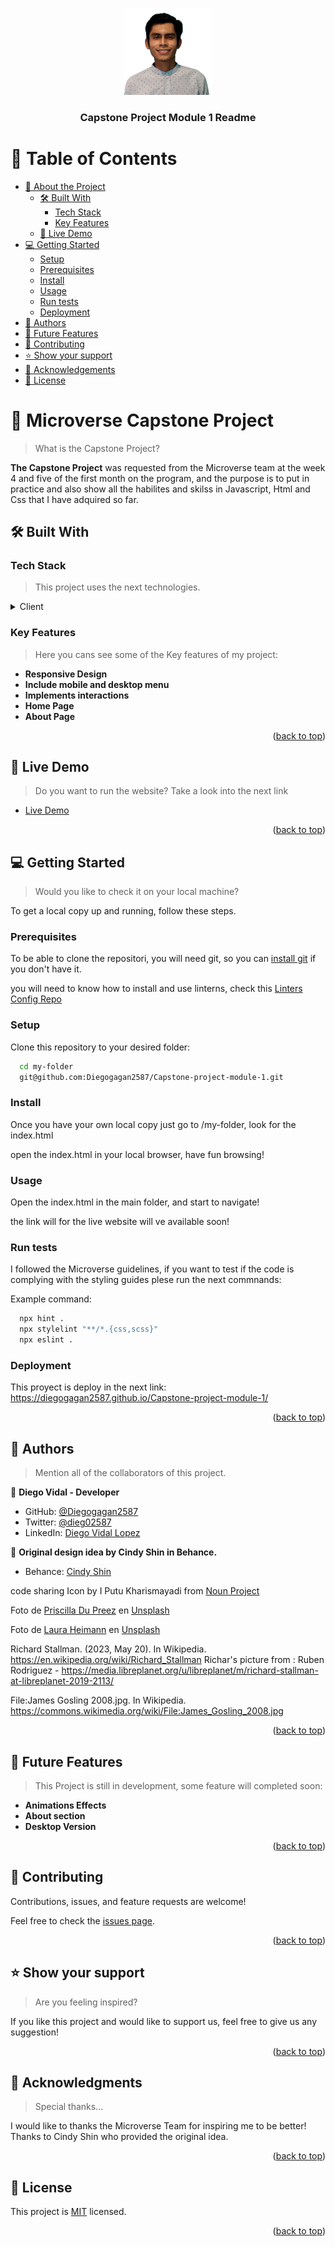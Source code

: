 <a id="readme-top"></a>

<div align="center">

  <img src="./img/diego-vidal.jpg" alt="Diego's picture" width="140"  height="auto" />
  <br/>

  <h3><b>Capstone Project Module 1 Readme</b></h3>

</div>

<!-- TABLE OF CONTENTS -->

# 📗 Table of Contents

- [📖 About the Project](#about-project)
  - [🛠 Built With](#built-with)
    - [Tech Stack](#tech-stack)
    - [Key Features](#key-features)
  - [🚀 Live Demo](#live-demo)
- [💻 Getting Started](#getting-started)
  - [Setup](#setup)
  - [Prerequisites](#prerequisites)
  - [Install](#install)
  - [Usage](#usage)
  - [Run tests](#run-tests)
  - [Deployment](#deployment)
- [👥 Authors](#authors)
- [🔭 Future Features](#future-features)
- [🤝 Contributing](#contributing)
- [⭐️ Show your support](#support)
- [🙏 Acknowledgements](#acknowledgements)
- [📝 License](#license)

<!-- PROJECT DESCRIPTION -->

# 📖 Microverse Capstone Project <a id="about-project"></a>

> What is the Capstone Project?

**The Capstone Project** was requested from the Microverse team at the week 4 and five of the first month on the program, and the purpose is to put in practice and also show all the habilites and skilss in Javascript, Html and Css that I have adquired so far. 

## 🛠 Built With <a id="built-with"></a>

### Tech Stack <a id="tech-stack"></a>

> This project uses the next technologies.

<details>
  <summary>Client</summary>
  <ul>
    <li><a href="https://developer.mozilla.org/en-US/docs/Web/JavaScript">JavaScript</a></li>
    <li><a href="https://developer.mozilla.org/en-US/docs/Web/HTML">HTML</a></li>
    <li><a href="https://developer.mozilla.org/en-US/docs/Web/CSS">CSS</a></li>
  </ul>
</details>

<!-- Features -->

### Key Features <a id="key-features"></a>

> Here you cans see some of the Key features of my project:

- **Responsive Design**
- **Include mobile and desktop menu**
- **Implements interactions**
- **Home Page**
- **About Page**

<p align="right">(<a href="#readme-top">back to top</a>)</p>

<!-- LIVE DEMO -->

## 🚀 Live Demo <a id="live-demo"></a>

> Do you want to run the website? Take a look into the next link

- [Live Demo ](https://diegogagan2587.github.io/Capstone-project-module-1/)

<p align="right">(<a href="#readme-top">back to top</a>)</p>

<!-- GETTING STARTED -->

## 💻 Getting Started <a id="getting-started"></a>

> Would you like to check it on your local machine?

To get a local copy up and running, follow these steps.

### Prerequisites

To be able to clone the repositori, you will need git, so you can
 [install git](https://git-scm.com/book/en/v2/Getting-Started-Installing-Git) if you don't have it.

you will need to know how to install and use linterns, check this [Linters Config Repo](https://github.com/microverseinc/linters-config) 

### Setup

Clone this repository to your desired folder:

```sh
  cd my-folder
  git@github.com:Diegogagan2587/Capstone-project-module-1.git
```


### Install
Once you have your own local copy just go to /my-folder, look for the index.html

open the index.html in your local browser, have fun browsing!


### Usage

Open the index.html in the main folder, and start to navigate!

the link will for the live website will ve available soon!

### Run tests
I followed the Microverse guidelines, if you want to test if the code
is complying with the styling guides plese run the next commnands:

Example command:

```sh
  npx hint .
  npx stylelint "**/*.{css,scss}"
  npx eslint .
```


### Deployment

This proyect is deploy in the next link:
https://diegogagan2587.github.io/Capstone-project-module-1/

<p align="right">(<a href="#readme-top">back to top</a>)</p>

<!-- AUTHORS -->

## 👥 Authors <a id="authors"></a>

> Mention all of the collaborators of this project.

👤 **Diego Vidal - Developer**

- GitHub: [@Diegogagan2587](https://github.com/Diegogagan2587)
- Twitter: [@dieg02587](https://twitter.com/dieg02587)
- LinkedIn: [Diego Vidal Lopez](https://www.linkedin.com/in/diego-vidal2587/)

👤 **Original design idea by Cindy Shin in Behance.**

- Behance: [Cindy Shin](https://www.behance.net/adagio07)

code sharing Icon by I Putu Kharismayadi from <a href="https://thenounproject.com/browse/icons/term/code-sharing/" target="_blank" title="code sharing Icons">Noun Project</a>

Foto de <a href="https://unsplash.com/@priscilladupreez?utm_source=unsplash&utm_medium=referral&utm_content=creditCopyText">Priscilla Du Preez</a> en <a href="https://unsplash.com/es/fotos/k3RZK--S-kk?utm_source=unsplash&utm_medium=referral&utm_content=creditCopyText">Unsplash</a>
  

Foto de <a href="https://unsplash.com/@thatanimeweirdo?utm_source=unsplash&utm_medium=referral&utm_content=creditCopyText">Laura Heimann</a> en <a href="https://unsplash.com/es/fotos/gyLrgS00gvw?utm_source=unsplash&utm_medium=referral&utm_content=creditCopyText">Unsplash</a>

Richard Stallman. (2023, May 20). In Wikipedia. https://en.wikipedia.org/wiki/Richard_Stallman
Richar's picture from : Ruben Rodriguez - https://media.libreplanet.org/u/libreplanet/m/richard-stallman-at-libreplanet-2019-2113/


File:James Gosling 2008.jpg. In Wikipedia. https://commons.wikimedia.org/wiki/File:James_Gosling_2008.jpg
  

<p align="right">(<a href="#readme-top">back to top</a>)</p>

<!-- FUTURE FEATURES -->

## 🔭 Future Features <a id="future-features"></a>

> This Project is still in development, some feature will completed soon:

-  **Animations Effects**
-  **About section**
-  **Desktop Version**

<p align="right">(<a href="#readme-top">back to top</a>)</p>

<!-- CONTRIBUTING -->

## 🤝 Contributing <a id="contributing"></a>

Contributions, issues, and feature requests are welcome!

Feel free to check the [issues page](https://github.com/Diegogagan2587/Capstone-project-module-1/issues/1).

<p align="right">(<a href="#readme-top">back to top</a>)</p>

<!-- SUPPORT -->

## ⭐️ Show your support <a id="support"></a>

> Are you feeling inspired?

If you like this project and would like to support us, feel free to give us any suggestion!

<p align="right">(<a href="#readme-top">back to top</a>)</p>

<!-- ACKNOWLEDGEMENTS -->

## 🙏 Acknowledgments <a id="acknowledgements"></a>

> Special thanks...

I would like to thanks the Microverse Team for inspiring me to be better!
Thanks to Cindy Shin who provided the original idea.

<p align="right">(<a href="#readme-top">back to top</a>)</p>


<!-- LICENSE -->

## 📝 License <a id="license"></a>

This project is [MIT](./LICENSE) licensed.

<p align="right">(<a href="#readme-top">back to top</a>)</p>